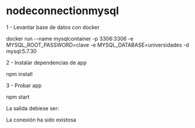 # nodeconnectionmysql

 1 - Levantar base de datos con docker

docker run --name mysqlcontainer -p 3306:3306 -e MYSQL_ROOT_PASSWORD=clave -e MYSQL_DATABASE=universidades -d mysql:5.7.30

 2 - Instalar dependencias de app
 
npm install

 3 - Probar app
 
npm start

La salida debiese ser:

La conexión ha sido existosa

